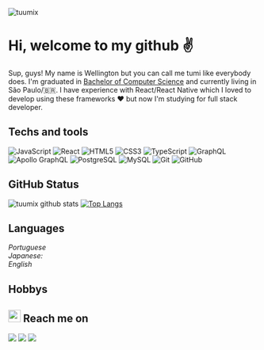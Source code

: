 <p align="left"><img src="https://komarev.com/ghpvc/?username=tuumix" alt="tuumix" /></p>

# Hi, welcome to my github :v:	
 
 Sup, guys! My name is Wellington but you can call me tumi like everybody does. I'm graduated in [Bachelor of Computer Science](https://www.unoeste.br/graduacao/ciencia-computacao) and currently living in São Paulo/:brazil:. 
 I have experience with React/React Native which I loved to develop using these frameworks :heart: but now I'm studying for full stack developer. 
## Techs and tools
![JavaScript](https://img.shields.io/badge/-JavaScript-black?style=flat-square&logo=javascript)
![React](https://img.shields.io/badge/-React-black?style=flat-square&logo=react)
![HTML5](https://img.shields.io/badge/-HTML5-E34F26?style=flat-square&logo=html5&logoColor=white)
![CSS3](https://img.shields.io/badge/-CSS3-1572B6?style=flat-square&logo=css3)
![TypeScript](https://img.shields.io/badge/-TypeScript-007ACC?style=flat-square&logo=typescript)
![GraphQL](https://img.shields.io/badge/-GraphQL-E10098?style=flat-square&logo=graphql)
![Apollo GraphQL](https://img.shields.io/badge/-Apollo%20GraphQL-311C87?style=flat-square&logo=apollo-graphql)
![PostgreSQL](https://img.shields.io/badge/-PostgreSQL-336791?style=flat-square&logo=postgresql)
![MySQL](https://img.shields.io/badge/-MySQL-black?style=flat-square&logo=mysql)
![Git](https://img.shields.io/badge/-Git-black?style=flat-square&logo=git)
![GitHub](https://img.shields.io/badge/-GitHub-181717?style=flat-square&logo=github)

## GitHub Status
 ![tuumix github stats](https://github-readme-stats.vercel.app/api?username=tuumix&show_icons=true&theme=nightowl)
 [![Top Langs](https://github-readme-stats.vercel.app/api/top-langs/?username=Tuumix&layout=compact&theme=nightowl)](https://github.com/Tuumix/github-readme-stats)

## Languages
 <i>Portuguese</i> </br>
 <i>Japanese:</i> </br>
 <i>English</i> </br>
 
## Hobbys
 

## <img height="25" src="https://media.tenor.com/images/40e2ee288bacb782ecb04170b65b21f7/tenor.gif"/> Reach me on
[<img src="https://img.shields.io/badge/linkedin-%230077B5.svg?&style=for-the-badge&logo=linkedin&logoColor=white" />](https://www.linkedin.com/in/wellington-takano/)
[<img src = "https://img.shields.io/badge/instagram-%23E4405F.svg?&style=for-the-badge&logo=instagram&logoColor=white">](https://www.instagram.com/tuumi__/)
[<img src = "https://img.shields.io/badge/facebook-%231877F2.svg?&style=for-the-badge&logo=facebook&logoColor=white">](https://www.facebook.com/wellz.tkn)
